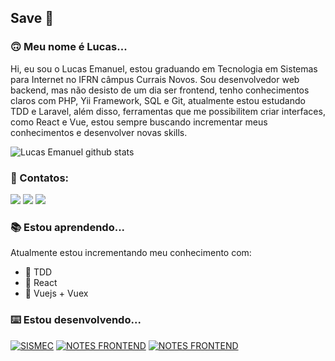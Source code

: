 ## Save :call_me_hand:

### :upside_down_face: Meu nome é Lucas...
Hi, eu sou o Lucas Emanuel, estou graduando em Tecnologia em Sistemas para Internet no IFRN câmpus Currais Novos. Sou desenvolvedor web backend, mas não desisto de um dia ser frontend, tenho conhecimentos claros com PHP, Yii Framework, SQL e Git, atualmente estou estudando TDD e Laravel, além disso, ferramentas que me possibilitem criar interfaces, como React e Vue, estou sempre buscando incrementar meus conhecimentos e desenvolver novas skills. 

![Lucas Emanuel github stats](https://github-readme-stats.vercel.app/api?username=lucasemanuel&count_private=true)

### :iphone:	Contatos:
[<img src="https://img.shields.io/badge/linkedin-%230077B5.svg?&style=for-the-badge&logo=linkedin&logoColor=white" />](https://www.linkedin.com/in/lucaseman/) [<img src="https://img.shields.io/badge/instagram-%23E4405F.svg?&style=for-the-badge&logo=instagram&logoColor=white">](https://www.instagram.com/_lucaseman/) 
[<img src="https://img.shields.io/badge/medium-%2312100E.svg?&style=for-the-badge&logo=medium&logoColor=white" />](https://medium.com/@lucaseman)

### :books:	Estou aprendendo...
Atualmente estou incrementando meu conhecimento com:
- :orange_book: TDD
- :blue_book: React
- :green_book: Vuejs + Vuex

### :keyboard: Estou desenvolvendo...

[![SISMEC](https://github-readme-stats.vercel.app/api/pin/?username=lucasemanuel&repo=sismec)](https://github.com/lucasemanuel/sismec)
[![NOTES FRONTEND](https://github-readme-stats.vercel.app/api/pin/?username=lucasemanuel&repo=notes-front-end)](https://github.com/lucasemanuel/notes-front-end)
[![NOTES FRONTEND](https://github-readme-stats.vercel.app/api/pin/?username=lucasemanuel&repo=notes)](https://github.com/lucasemanuel/notes)

<!--
**lucasemanuel/lucasemanuel** is a ✨ _special_ ✨ repository because its `README.md` (this file) appears on your GitHub profile.

Here are some ideas to get you started:

- 🔭 I’m currently working on ...
- 🌱 I’m currently learning ...
- 👯 I’m looking to collaborate on ...
- 🤔 I’m looking for help with ...
- 💬 Ask me about ...
- 📫 How to reach me: ...
- 😄 Pronouns: ...
- ⚡ Fun fact: ...
-->
